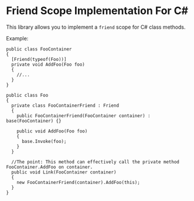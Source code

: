 # Friend Scope Implementation For C\#

This library allows you to implement a `friend` scope for C# class methods.

Example:

```
public class FooContainer
{
  [Friend(typeof(Foo))]
  private void AddFoo(Foo foo)
  {
    //...
  }
}

public class Foo
{
  private class FooContainerFriend : Friend
  {
    public FooContainerFriend(FooContainer container) : base(FooContainer) {}

    public void AddFoo(Foo foo)
    {
      base.Invoke(foo);
    }
  }

  //The point: This method can effectively call the private method FooContainer.AddFoo on container.
  public void Link(FooContainer container)
  {
    new FooContainerFriend(container).AddFoo(this);
  }
}
```
